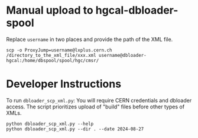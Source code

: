 # Manual upload to hgcal-dbloader-spool
Replace `username` in two places and provide the path of the XML file.
```
scp -o ProxyJump=username@lxplus.cern.ch /directory_to_the_xml_file/xxx.xml username@dbloader-hgcal:/home/dbspool/spool/hgc/cmsr/
```

# Developer Instructions
To run `dbloader_scp_xml.py`: You will require CERN credentials and dbloader access. The script prioritizes upload of "build" files before other types of XMLs.
```
python dbloader_scp_xml.py --help
python dbloader_scp_xml.py --dir . --date 2024-08-27
```
